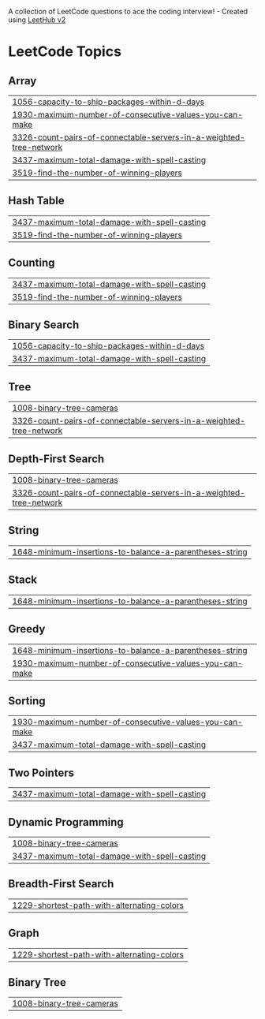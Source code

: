 A collection of LeetCode questions to ace the coding interview! - Created using [LeetHub v2](https://github.com/arunbhardwaj/LeetHub-2.0)
<!---LeetCode Topics Start-->
# LeetCode Topics
## Array
|  |
| ------- |
| [1056-capacity-to-ship-packages-within-d-days](https://github.com/Abdulsemed/competitive-programing/tree/master/1056-capacity-to-ship-packages-within-d-days) |
| [1930-maximum-number-of-consecutive-values-you-can-make](https://github.com/Abdulsemed/competitive-programing/tree/master/1930-maximum-number-of-consecutive-values-you-can-make) |
| [3326-count-pairs-of-connectable-servers-in-a-weighted-tree-network](https://github.com/Abdulsemed/competitive-programing/tree/master/3326-count-pairs-of-connectable-servers-in-a-weighted-tree-network) |
| [3437-maximum-total-damage-with-spell-casting](https://github.com/Abdulsemed/competitive-programing/tree/master/3437-maximum-total-damage-with-spell-casting) |
| [3519-find-the-number-of-winning-players](https://github.com/Abdulsemed/competitive-programing/tree/master/3519-find-the-number-of-winning-players) |
## Hash Table
|  |
| ------- |
| [3437-maximum-total-damage-with-spell-casting](https://github.com/Abdulsemed/competitive-programing/tree/master/3437-maximum-total-damage-with-spell-casting) |
| [3519-find-the-number-of-winning-players](https://github.com/Abdulsemed/competitive-programing/tree/master/3519-find-the-number-of-winning-players) |
## Counting
|  |
| ------- |
| [3437-maximum-total-damage-with-spell-casting](https://github.com/Abdulsemed/competitive-programing/tree/master/3437-maximum-total-damage-with-spell-casting) |
| [3519-find-the-number-of-winning-players](https://github.com/Abdulsemed/competitive-programing/tree/master/3519-find-the-number-of-winning-players) |
## Binary Search
|  |
| ------- |
| [1056-capacity-to-ship-packages-within-d-days](https://github.com/Abdulsemed/competitive-programing/tree/master/1056-capacity-to-ship-packages-within-d-days) |
| [3437-maximum-total-damage-with-spell-casting](https://github.com/Abdulsemed/competitive-programing/tree/master/3437-maximum-total-damage-with-spell-casting) |
## Tree
|  |
| ------- |
| [1008-binary-tree-cameras](https://github.com/Abdulsemed/competitive-programing/tree/master/1008-binary-tree-cameras) |
| [3326-count-pairs-of-connectable-servers-in-a-weighted-tree-network](https://github.com/Abdulsemed/competitive-programing/tree/master/3326-count-pairs-of-connectable-servers-in-a-weighted-tree-network) |
## Depth-First Search
|  |
| ------- |
| [1008-binary-tree-cameras](https://github.com/Abdulsemed/competitive-programing/tree/master/1008-binary-tree-cameras) |
| [3326-count-pairs-of-connectable-servers-in-a-weighted-tree-network](https://github.com/Abdulsemed/competitive-programing/tree/master/3326-count-pairs-of-connectable-servers-in-a-weighted-tree-network) |
## String
|  |
| ------- |
| [1648-minimum-insertions-to-balance-a-parentheses-string](https://github.com/Abdulsemed/competitive-programing/tree/master/1648-minimum-insertions-to-balance-a-parentheses-string) |
## Stack
|  |
| ------- |
| [1648-minimum-insertions-to-balance-a-parentheses-string](https://github.com/Abdulsemed/competitive-programing/tree/master/1648-minimum-insertions-to-balance-a-parentheses-string) |
## Greedy
|  |
| ------- |
| [1648-minimum-insertions-to-balance-a-parentheses-string](https://github.com/Abdulsemed/competitive-programing/tree/master/1648-minimum-insertions-to-balance-a-parentheses-string) |
| [1930-maximum-number-of-consecutive-values-you-can-make](https://github.com/Abdulsemed/competitive-programing/tree/master/1930-maximum-number-of-consecutive-values-you-can-make) |
## Sorting
|  |
| ------- |
| [1930-maximum-number-of-consecutive-values-you-can-make](https://github.com/Abdulsemed/competitive-programing/tree/master/1930-maximum-number-of-consecutive-values-you-can-make) |
| [3437-maximum-total-damage-with-spell-casting](https://github.com/Abdulsemed/competitive-programing/tree/master/3437-maximum-total-damage-with-spell-casting) |
## Two Pointers
|  |
| ------- |
| [3437-maximum-total-damage-with-spell-casting](https://github.com/Abdulsemed/competitive-programing/tree/master/3437-maximum-total-damage-with-spell-casting) |
## Dynamic Programming
|  |
| ------- |
| [1008-binary-tree-cameras](https://github.com/Abdulsemed/competitive-programing/tree/master/1008-binary-tree-cameras) |
| [3437-maximum-total-damage-with-spell-casting](https://github.com/Abdulsemed/competitive-programing/tree/master/3437-maximum-total-damage-with-spell-casting) |
## Breadth-First Search
|  |
| ------- |
| [1229-shortest-path-with-alternating-colors](https://github.com/Abdulsemed/competitive-programing/tree/master/1229-shortest-path-with-alternating-colors) |
## Graph
|  |
| ------- |
| [1229-shortest-path-with-alternating-colors](https://github.com/Abdulsemed/competitive-programing/tree/master/1229-shortest-path-with-alternating-colors) |
## Binary Tree
|  |
| ------- |
| [1008-binary-tree-cameras](https://github.com/Abdulsemed/competitive-programing/tree/master/1008-binary-tree-cameras) |
<!---LeetCode Topics End-->